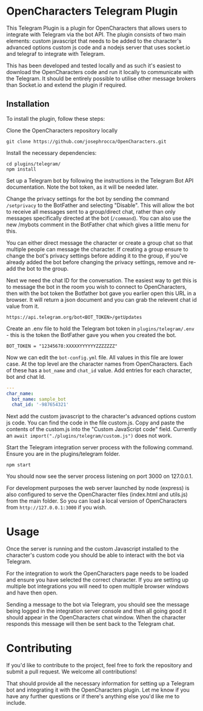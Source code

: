 # OpenCharacters Telegram Plugin

This Telegram Plugin is a plugin for OpenCharacters that allows users to integrate with Telegram via the bot API. The plugin consists of two main elements: custom javascript that needs to be added to the character's advanced options custom js code and a nodejs server that uses socket.io and telegraf to integrate with Telegram.

This has been developed and tested locally and as such it's easiest to download the OpenCharacters code and run it locally to communicate with the Telegram.  It should be entirely possible to utilise other message brokers than Socket.io and extend the plugin if required. 

## Installation

To install the plugin, follow these steps:

Clone the OpenCharacters repository locally

    git clone https://github.com/josephrocca/OpenCharacters.git

Install the necessary dependencies:

    cd plugins/telegram/
    npm install

Set up a Telegram bot by following the instructions in the Telegram Bot API documentation. Note the bot token, as it will be needed later.

Change the privacy settings for the bot by sending the command `/setprivacy` to the BotFather and selecting "Disable". This will allow the bot to receive all messages sent to a group/direct chat, rather than only messages specifically directed at the bot (`/command`). You can also use the new /mybots comment in the BotFather chat which gives a little menu for this.

You can either direct message the character or create a group chat so that multiple people can message the character. If creating a group ensure to change the bot's privacy settings before adding it to the group, if you've already added the bot before changing the privacy settings, remove and re-add the bot to the group.

Next we need the chat ID for the conversation. The easiest way to get this is to message the bot in the room you wish to connect to OpenCharacters, then with the bot token the Botfather bot gave you earlier open this URL in a browser. It will return a json document and you can grab the relevent chat id value from it. 

    https://api.telegram.org/bot<BOT_TOKEN>/getUpdates

Create an .env file to hold the Telegram bot token in `plugins/telegram/.env` - this is the token the BotFather gave you when you created the bot.

    BOT_TOKEN = "12345678:XXXXXYYYYYYZZZZZZZ"

Now we can edit the `bot-config.yml` file.  All values in this file are lower case.  At the top level are the character names from OpenCharacters. Each of these has a `bot_name` and `chat_id` value. Add entries for each character, bot and chat Id.

```yml
---
char_name:
  bot_name: sample_bot
  chat_id: '-987654321' 
```

Next add the custom javascript to the character's advanced options custom js code. You can find the code in the file custom.js. Copy and paste the contents of the custom.js into the "Custom JavaScript code" field. Currently an `await import("./plugins/telegram/custom.js")` does not work.

Start the Telegram integration server process with the following command. Ensure you are in the plugins/telegram folder. 

    npm start

You should now see the server process listening on port 3000 on 127.0.0.1.

For development purposes the web server launched by node (express) is also configured to serve the OpenCharacter files (index.html and utils.js) from the main folder. So you can load a local version of OpenCharacters from `http://127.0.0.1:3000` if you wish.

# Usage

Once the server is running and the custom Javascript installed to the character's custom code you should be able to interact with the bot via Telegram.

For the integration to work the OpenCharacters page needs to be loaded and ensure you have selected the correct character. If you are setting up multiple bot integrations you will need to open multiple browser windows and have then open.

Sending a message to the bot via Telegram, you should see the message being logged in the integration server console and then all going good it should appear in the OpenCharacters chat window. When the character responds this message will then be sent back to the Telegram chat. 

# Contributing

If you'd like to contribute to the project, feel free to fork the repository and submit a pull request. We welcome all contributions!

That should provide all the necessary information for setting up a Telegram bot and integrating it with the OpenCharacters plugin. Let me know if you have any further questions or if there's anything else you'd like me to include.
